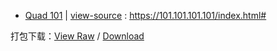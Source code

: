 - [Quad 101](https://taoste.github.io/Hello-World/github/Quad101/index.html) | 
[view-source](index.html) : https://101.101.101.101/index.html#

打包下载：[View Raw](https://github.com/taoste/Hello-World/blob/master/github/Quad101/Quad101.7z) / [Download](
https://github.com/taoste/Hello-World/blob/master/github/Quad101/Quad101.7z?raw=true)

